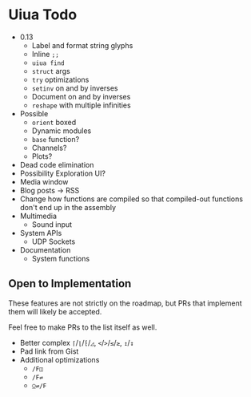 # Uiua Todo

- 0.13
  - Label and format string glyphs
  - Inline `;;`
  - `uiua find`
  - `struct` args
  - `try` optimizations
  - `setinv` on and by inverses
  - Document on and by inverses
  - `reshape` with multiple infinities
- Possible
  - `orient` boxed
  - Dynamic modules
  - `base` function?
  - Channels?
  - Plots?
- Dead code elimination
- Possibility Exploration UI?
- Media window
- Blog posts -> RSS
- Change how functions are compiled so that compiled-out functions don't end up in the assembly
- Multimedia
  - Sound input
- System APIs
  - UDP Sockets
- Documentation
  - System functions

## Open to Implementation

These features are not strictly on the roadmap, but PRs that implement them will likely be accepted.

Feel free to make PRs to the list itself as well.

- Better complex `⌈`/`⌊`/`⁅`/`◿`, `<`/`>`/`≤`/`≥`, `↥`/`↧`
- Pad link from Gist
- Additional optimizations
  - `/F◫`
  - `/F⇌`
  - `⍜⇌/F`
